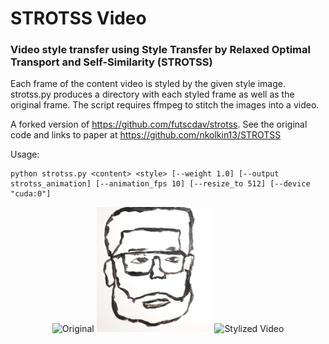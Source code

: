 # STROTSS Video

### Video style transfer using Style Transfer by Relaxed Optimal Transport and Self-Similarity (STROTSS)

Each frame of the content video is styled by the given style image.  strotss.py produces a directory with each styled frame as well as the original frame.  The script requires ffmpeg to stitch the images into a video.

A forked version of https://github.com/futscdav/strotss. See the original code and links to paper at https://github.com/nkolkin13/STROTSS

Usage:
```
python strotss.py <content> <style> [--weight 1.0] [--output strotss_animation] [--animation_fps 10] [--resize_to 512] [--device "cuda:0"]
```

<p align="center">
  <img src="original.gif" width="350" title="Original">
  <img src="style.jpg" height="200" alt="Style Image">
  <img src="styled.gif" width="350" alt="Stylized Video">
</p>

